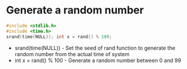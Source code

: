 # Generate a random number

```C
#include <stdlib.h>
#include <time.h>
srand(time(NULL)); int x = rand() % 100;
```

- srand(time(NULL)) - Set the seed of rand function to generate the random number from the actual time of system
- int x = rand() % 100 - Generate a random number between 0 and 99
